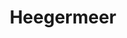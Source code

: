 ---
_schema: default
title: Heegermeer
description: Mooie dagroute over de Friese meren.
tijd: ± 6 uren
prijs: '330'
route_url: >-
  https://www.google.com/maps/d/edit?mid=1k_uJP450p4sqYspFMrvgygvv9dfj8S1c&amp;z=11
omgeving:
  - bolsward
  - tjerkwerd
  - parrega
  - workum
  - gaastmeer
  - heeg
  - ijlst
  - oosthem
  - abbegaasterketting
  - wolsum
sloepen:
  - Beenakker
---
